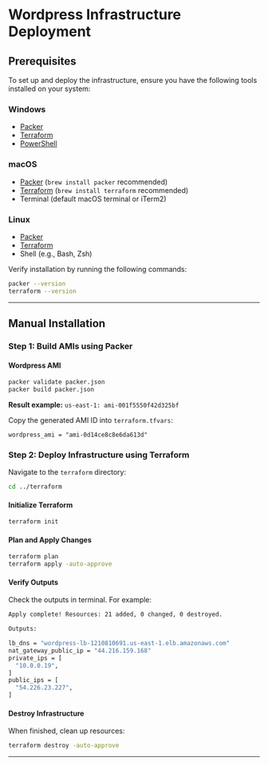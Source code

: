 # Wordpress Infrastructure Deployment

## Prerequisites
To set up and deploy the infrastructure, ensure you have the following tools installed on your system:

### Windows
- [Packer](https://developer.hashicorp.com/packer/downloads)
- [Terraform](https://developer.hashicorp.com/terraform/downloads)
- [PowerShell](https://learn.microsoft.com/en-us/powershell/)

### macOS
- [Packer](https://developer.hashicorp.com/packer/downloads) (`brew install packer` recommended)
- [Terraform](https://developer.hashicorp.com/terraform/downloads) (`brew install terraform` recommended)
- Terminal (default macOS terminal or iTerm2)

### Linux
- [Packer](https://developer.hashicorp.com/packer/downloads)
- [Terraform](https://developer.hashicorp.com/terraform/downloads)
- Shell (e.g., Bash, Zsh)

Verify installation by running the following commands:
```bash
packer --version
terraform --version
```

---

## Manual Installation

### Step 1: Build AMIs using Packer
#### Wordpress AMI
```bash
packer validate packer.json
packer build packer.json
```
**Result example:** `us-east-1: ami-001f5550f42d325bf`

Copy the generated AMI ID into `terraform.tfvars`:
```hcl
wordpress_ami = "ami-0d14ce8c8e6da613d"
```

### Step 2: Deploy Infrastructure using Terraform
Navigate to the `terraform` directory:
```bash
cd ../terraform
```

#### Initialize Terraform
```bash
terraform init
```

#### Plan and Apply Changes
```bash
terraform plan
terraform apply -auto-approve
```

#### Verify Outputs
Check the outputs in terminal. For example:
```bash
Apply complete! Resources: 21 added, 0 changed, 0 destroyed.

Outputs:

lb_dns = "wordpress-lb-1210810691.us-east-1.elb.amazonaws.com"
nat_gateway_public_ip = "44.216.159.168"
private_ips = [
  "10.0.0.19",
]
public_ips = [
  "54.226.23.227",
]
```

#### Destroy Infrastructure
When finished, clean up resources:
```bash
terraform destroy -auto-approve
```

---